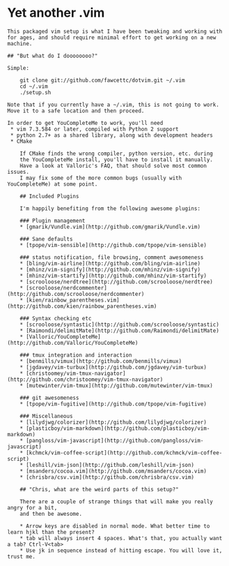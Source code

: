 # Yet another .vim

    This packaged vim setup is what I have been tweaking and working with
    for ages, and should require minimal effort to get working on a new machine.

    ## "But what do I doooooooo?"

    Simple:

        git clone git://github.com/fawcettc/dotvim.git ~/.vim
        cd ~/.vim
        ./setup.sh

    Note that if you currently have a ~/.vim, this is not going to work.
    Move it to a safe location and then proceed.

    In order to get YouCompleteMe to work, you'll need
     * vim 7.3.584 or later, compiled with Python 2 support
     * python 2.7+ as a shared library, along with development headers
     * CMake

        If CMake finds the wrong compiler, python version, etc. during
        the YouCompleteMe install, you'll have to install it manually.
        Have a look at Valloric's FAQ, that should solve most common issues.
        I may fix some of the more common bugs (usually with YouCompleteMe) at some point.

        ## Included Plugins

        I'm happily benefiting from the following awesome plugins:

        ### Plugin management
        * [gmarik/Vundle.vim](http://github.com/gmarik/Vundle.vim)
        
        ### Sane defaults
        * [tpope/vim-sensible](http://github.com/tpope/vim-sensible)
        
        ### status notification, file browsing, comment awesomeness
        * [bling/vim-airline](http://github.com/bling/vim-airline)
        * [mhinz/vim-signify](http://github.com/mhinz/vim-signify)
        * [mhinz/vim-startify](http://github.com/mhinz/vim-startify)
        * [scrooloose/nerdtree](http://github.com/scrooloose/nerdtree)
        * [scrooloose/nerdcommenter](http://github.com/scrooloose/nerdcommenter)
        * [kien/rainbow_parentheses.vim](http://github.com/kien/rainbow_parentheses.vim)
        
        ### Syntax checking etc
        * [scrooloose/syntastic](http://github.com/scrooloose/syntastic)
        * [Raimondi/delimitMate](http://github.com/Raimondi/delimitMate)
        * [Valloric/YouCompleteMe](http://github.com/Valloric/YouCompleteMe)
        
        ### tmux integration and interaction
        * [benmills/vimux](http://github.com/benmills/vimux)
        * [jgdavey/vim-turbux](http://github.com/jgdavey/vim-turbux)
        * [christoomey/vim-tmux-navigator](http://github.com/christoomey/vim-tmux-navigator)
        * [mutewinter/vim-tmux](http://github.com/mutewinter/vim-tmux)
        
        ### git awesomeness
        * [tpope/vim-fugitive](http://github.com/tpope/vim-fugitive)
        
        ### Miscellaneous
        * [lilydjwg/colorizer](http://github.com/lilydjwg/colorizer)
        * [plasticboy/vim-markdown](http://github.com/plasticboy/vim-markdown)
        * [pangloss/vim-javascript](http://github.com/pangloss/vim-javascript)
        * [kchmck/vim-coffee-script](http://github.com/kchmck/vim-coffee-script)
        * [leshill/vim-json](http://github.com/leshill/vim-json)
        * [msanders/cocoa.vim](http://github.com/msanders/cocoa.vim)
        * [chrisbra/csv.vim](http://github.com/chrisbra/csv.vim)

        ## "Chris, what are the weird parts of this setup?"

        There are a couple of strange things that will make you really angry for a bit,
        and then be awesome.

        * Arrow keys are disabled in normal mode. What better time to learn hjkl than the present?
        * tab will always insert 4 spaces. What's that, you actually want a tab? Ctrl-V<tab>
        * Use jk in sequence instead of hitting escape. You will love it, trust me.
